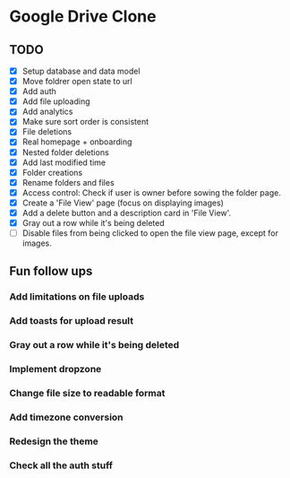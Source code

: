 # Google Drive Clone

## TODO

- [x] Setup database and data model
- [x] Move foldrer open state to url
- [x] Add auth
- [x] Add file uploading
- [x] Add analytics
- [x] Make sure sort order is consistent
- [x] File deletions
- [x] Real homepage + onboarding
- [x] Nested folder deletions
- [x] Add last modified time
- [x] Folder creations
- [x] Rename folders and files
- [x] Access control: Check if user is owner before sowing the folder page.
- [x] Create a 'File View' page (focus on displaying images)
- [x] Add a delete button and a description card in 'File View'.
- [x] Gray out a row while it's being deleted
- [ ] Disable files from being clicked to open the file view page, except for images.

## Fun follow ups

### Add limitations on file uploads

### Add toasts for upload result

### Gray out a row while it's being deleted

### Implement dropzone

### Change file size to readable format

### Add timezone conversion

### Redesign the theme

### Check all the auth stuff
